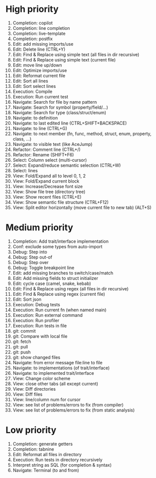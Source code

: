 # High priority
1. Completion: copilot
1. Completion: line completion
1. Completion: live-template
1. Completion: postfix
1. Edit: add missing imports/use
1. Edit: Delete line (CTRL+Y)
1. Edit: Find & Replace using simple text (all files in dir recursive)
1. Edit: Find & Replace using simple text (current file)
1. Edit: move line up/down
1. Edit: Optimize imports/use
1. Edit: Reformat current file
1. Edit: Sort all lines
1. Edit: Sort select lines
1. Execution: Compile
1. Execution: Run current test
1. Navigate: Search for file by name pattern
1. Navigate: Search for symbol (property/field/...)
1. Navigate: Search for type (class/struct/enum)
1. Navigate: to definition
1. Navigate: to last edited line (CTRL+SHIFT+BACKSPACE)
1. Navigate: to line (CTRL+G)
1. Navigate: to next member (fn, func, method, struct, enum, property, class, ...)
1. Navigate: to visible text (like AceJump)
1. Refactor: Comment line (CTRL+/)
1. Refactor: Rename (SHIFT+F6)
1. Select: Column select (multi-cursor)
1. Select: Expand/reduce semantic selection (CTRL+W)
1. Select: lines
1. View: Fold/Expand all to level 0, 1, 2
1. View: Fold/Expand current block
1. View: Increase/Decrease font size
1. View: Show file tree (directory tree)
1. View: Show recent files (CTRL+E)
1. View: Show semantic file structure (CTRL+F12)
1. View: Split editor horizontally (move current file to new tab) (ALT+S)


# Medium priority
1. Completion: Add trait/interface implementation
1. Conf: exclude some types from auto-import
1. Debug: Step into
1. Debug: Step out-of
1. Debug: Step over
1. Debug: Toggle breakpoint line
1. Edit: add missing branches to switch/case/match
1. Edit: Add missing fields to struct initializer
1. Edit: cycle case (camel, snake, kebab)
1. Edit: Find & Replace using regex (all files in dir recursive)
1. Edit: Find & Replace using regex (current file)
1. Edit: Sort json
1. Execution: Debug tests
1. Execution: Run current fn (when named main)
1. Execution: Run external command
1. Execution: Run profiler
1. Execution: Run tests in file
1. git: commit
1. git: Compare with local file
1. git: fetch
1. git: pull
1. git: push
1. git: show changed files
1. Navigate: from error message file:line to file
1. Navigate: to implementations (of trait/interface)
1. Navigate: to implemented trait/interface
1. View: Change color scheme
1. View: close other tabs (all except current)
1. View: Diff directories
1. View: Diff files
1. View: line/column num for cursor
1. View: see list of problems/errors to fix (from compiler)
1. View: see list of problems/errors to fix (from static analysis)

# Low priority
1. Completion: generate getters
1. Completion: tabnine
1. Edit: Reformat all files in directory
1. Execution: Run tests in directory recursively
1. Interpret string as SQL (for completion & syntax)
1. Navigate: Terminal (to and from)
